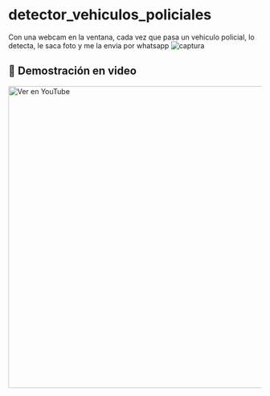# detector_vehiculos_policiales
Con una webcam en la ventana, cada vez que pasa un vehiculo policial, lo detecta, le saca foto y me la envia por whatsapp
![captura](https://github.com/user-attachments/assets/19340dd1-ad9b-4c65-88a8-f857acf1e330)

## 🎥 Demostración en video
<a href="https://youtu.be/_V73ywDHmNw" target="_blank">
  <img src="https://img.youtube.com/vi/_V73ywDHmNw/maxresdefault.jpg" alt="Ver en YouTube" width="600">
</a>
